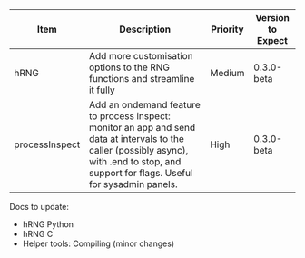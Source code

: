 | Item           | Description                                                                                                                                                                                 | Priority | Version to Expect |
|----------------|---------------------------------------------------------------------------------------------------------------------------------------------------------------------------------------------|----------|-------------------|
| hRNG           | Add more customisation options to the RNG functions and streamline it fully                                                                                                                 | Medium   | 0.3.0-beta        |
| processInspect | Add an ondemand feature to process inspect: monitor an app and send data at intervals to the caller (possibly async), with .end to stop, and support for flags. Useful for sysadmin panels. | High     | 0.3.0-beta        |


Docs to update:
- hRNG Python
- hRNG C
- Helper tools: Compiling (minor changes)
